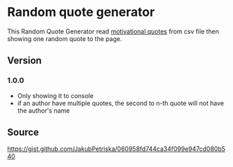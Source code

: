 # Random quote generator

This Random Quote Generator read [motivational quotes](https://gist.github.com/JakubPetriska/060958fd744ca34f099e947cd080b540) from csv file then showing one random quote to the page.

## Version

### 1.0.0 
+ Only showing it to console
+ if an author have multiple quotes, the second to n-th quote will not have the author's name

## Source 

https://gist.github.com/JakubPetriska/060958fd744ca34f099e947cd080b540